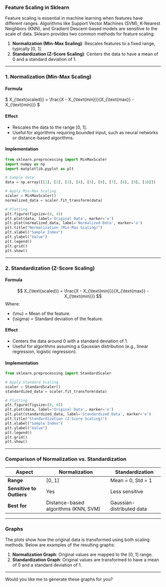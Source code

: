 ### **Feature Scaling in Sklearn**

Feature scaling is essential in machine learning when features have different ranges. Algorithms like Support Vector Machines (SVM), K-Nearest Neighbors (KNN), and Gradient Descent-based models are sensitive to the scale of data. Sklearn provides two common methods for feature scaling:

1. **Normalization (Min-Max Scaling)**: Rescales features to a fixed range, typically [0, 1].
2. **Standardization (Z-Score Scaling)**: Centers the data to have a mean of 0 and a standard deviation of 1.

---

### **1. Normalization (Min-Max Scaling)**

#### **Formula**
$
X_{\text{scaled}} = \frac{X - X_{\text{min}}}{X_{\text{max}} - X_{\text{min}}}
$

#### **Effect**
- Rescales the data to the range [0, 1].
- Useful for algorithms requiring bounded input, such as neural networks or distance-based algorithms.

#### **Implementation**
```python
from sklearn.preprocessing import MinMaxScaler
import numpy as np
import matplotlib.pyplot as plt

# Sample data
data = np.array([[1], [2], [3], [4], [5], [6], [7], [8], [9], [10]])

# Apply Min-Max Scaling
scaler = MinMaxScaler()
normalized_data = scaler.fit_transform(data)

# Plotting
plt.figure(figsize=(8, 4))
plt.plot(data, label='Original Data', marker='o')
plt.plot(normalized_data, label='Normalized Data', marker='o')
plt.title("Normalization (Min-Max Scaling)")
plt.xlabel("Sample Index")
plt.ylabel("Value")
plt.legend()
plt.grid()
plt.show()
```

---

### **2. Standardization (Z-Score Scaling)**

#### **Formula**
$$ X_{\text{scaled}} = \frac{X - X_{\text{min}}}{X_{\text{max}} - X_{\text{min}}} $$
Where:
- \(\mu\) = Mean of the feature.
- \(\sigma\) = Standard deviation of the feature.

#### **Effect**
- Centers the data around 0 with a standard deviation of 1.
- Useful for algorithms assuming a Gaussian distribution (e.g., linear regression, logistic regression).

#### **Implementation**
```python
from sklearn.preprocessing import StandardScaler

# Apply Standard Scaling
scaler = StandardScaler()
standardized_data = scaler.fit_transform(data)

# Plotting
plt.figure(figsize=(8, 4))
plt.plot(data, label='Original Data', marker='o')
plt.plot(standardized_data, label='Standardized Data', marker='o')
plt.title("Standardization (Z-Score Scaling)")
plt.xlabel("Sample Index")
plt.ylabel("Value")
plt.legend()
plt.grid()
plt.show()
```

---

### **Comparison of Normalization vs. Standardization**

| Aspect                | Normalization                          | Standardization                      |
|-----------------------|----------------------------------------|--------------------------------------|
| **Range**             | [0, 1]                                | Mean = 0, Std = 1                    |
| **Sensitive to Outliers** | Yes                                  | Less sensitive                       |
| **Best for**          | Distance-based algorithms (KNN, SVM)  | Gaussian-distributed data            |

---

### **Graphs**

The plots show how the original data is transformed using both scaling methods. Below are examples of the resulting graphs:

1. **Normalization Graph**: Original values are mapped to the [0, 1] range.
2. **Standardization Graph**: Original values are transformed to have a mean of 0 and a standard deviation of 1.

---

Would you like me to generate these graphs for you?